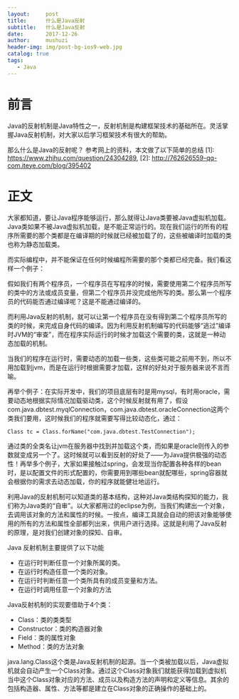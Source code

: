 ```yaml
---
layout:     post
title:      什么是Java反射
subtitle:   什么是Java反射
date:       2017-12-26
author:     mushuzi
header-img: img/post-bg-ios9-web.jpg
catalog: true
tags:
   - Java
--- 
```


# 前言
Java的反射机制是Java特性之一，反射机制是构建框架技术的基础所在。灵活掌握Java反射机制，对大家以后学习框架技术有很大的帮助。

那么什么是Java的反射呢？ 参考网上的资料，本文做了以下简单的总结 [1]: https://www.zhihu.com/question/24304289, [2]: http://762626559-qq-com.iteye.com/blog/395402

# 正文
大家都知道，要让Java程序能够运行，那么就得让Java类要被Java虚拟机加载。Java类如果不被Java虚拟机加载，是不能正常运行的。现在我们运行的所有的程序所需要的那个类都是在编译期的时候就已经被加载了的，这些被编译时加载的类也称为静态加载类。

而实际编程中，并不能保证在任何时候编程所需要的那个类都已经完备。我们看这样一个例子：

假如我们有两个程序员，一个程序员在写程序的时候，需要使用第二个程序员所写的类中的方法或成员变量，但第二个程序员并没完成他所写的类。那么第一个程序员的代码能否通过编译呢？这是不能通过编译的。

而利用Java反射的机制，就可以让第一个程序员在没有得到第二个程序员所写的类的时候，来完成自身代码的编译。因为利用反射机制编写的代码能够“逃过”编译时JVM的“审查”，而在程序实际运行的时候才加载这个需要的类，这就是一种动态加载的机制。


当我们的程序在运行时，需要动态的加载一些类，这些类可能之前用不到，所以不用加载到jvm，而是在运行时根据需要才加载，这样的好处对于服务器来说不言而喻。

再举个例子：在实际开发中，我们的项目底层有时是用mysql，有时用oracle，需要动态地根据实际情况加载驱动类，这个时候反射就有用了，假设 com.java.dbtest.myqlConnection，com.java.dbtest.oracleConnection这两个类我们要用，这时候我们的程序就需要写得比较动态化，通过：

    Class tc = Class.forName("com.java.dbtest.TestConnection");

通过类的全类名让jvm在服务器中找到并加载这个类，而如果是oracle则传入的参数就变成另一个了。这时候就可以看到反射的好处了——为Java提供极强的动态性！再举多个例子，大家如果接触过spring，会发现当你配置各种各样的bean时，是以配置文件的形式配置的，你需要用到哪些bean就配哪些，spring容器就会根据你的需求去动态加载，你的程序就能健壮地运行。

利用Java的反射机制可以知道类的基本结构，这种对Java类结构探知的能力，我们称为Java类的“自审”。以大家都用过的eclipse为例，当我们构建出一个对象，去调用该对象的方法和属性的时候。一按点，编译工具就会自动的把该对象能够使用的所有的方法和属性全部都列出来，供用户进行选择。这就是利用了Java反射的原理，是对我们创建对象的探知、自审。

Java 反射机制主要提供了以下功能

* 在运行时判断任意一个对象所属的类。
* 在运行时构造任意一个类的对象。
* 在运行时判断任意一个类所具有的成员变量和方法。
* 在运行时调用任意一个对象的方法

Java反射机制的实现要借助于4个类：
* Class：类的类类型
* Constructor：类的构造器对象
* Field：类的属性对象
* Method：类的方法对象

java.lang.Class这个类是Java反射机制的起源。当一个类被加载以后，Java虚拟机就会自动产生一个Class对象。通过这个Class对象我们就能获得加载到虚拟机当中这个Class对象对应的方法、成员以及构造方法的声明和定义等信息。其余的包括构造器、属性、方法等都是建立在Class对象的正确操作的基础上的。

